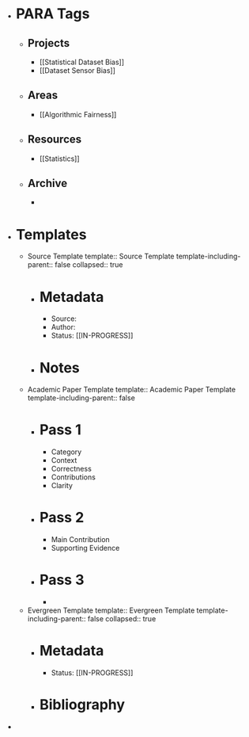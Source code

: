 - # PARA Tags
	- ## Projects
		- [[Statistical Dataset Bias]]
		- [[Dataset Sensor Bias]]
	- ## Areas
		- [[Algorithmic Fairness]]
	- ## Resources
		- [[Statistics]]
	- ## Archive
		-
- # Templates
	- Source Template
	  template:: Source Template
	  template-including-parent:: false
	  collapsed:: true
		- # Metadata
			- Source:
			- Author:
			- Status: [[IN-PROGRESS]]
		- # Notes
	- Academic Paper Template
	  template:: Academic Paper Template
	  template-including-parent:: false
		- # Pass 1
			- Category
			- Context
			- Correctness
			- Contributions
			- Clarity
		- # Pass 2
			- Main Contribution
			- Supporting Evidence
		- # Pass 3
			-
	- Evergreen Template
	  template:: Evergreen Template
	  template-including-parent:: false
	  collapsed:: true
		- # Metadata
			- Status: [[IN-PROGRESS]]
		- # Bibliography
-